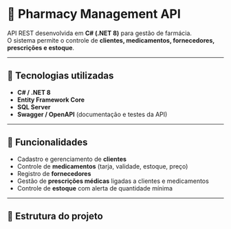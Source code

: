 # 💊 Pharmacy Management API

API REST desenvolvida em **C# (.NET 8)** para gestão de farmácia.  
O sistema permite o controle de **clientes, medicamentos, fornecedores, prescrições e estoque**.

---

## 🚀 Tecnologias utilizadas
- **C# / .NET 8**
- **Entity Framework Core**
- **SQL Server**
- **Swagger / OpenAPI** (documentação e testes da API)

---

## 📌 Funcionalidades
- Cadastro e gerenciamento de **clientes**  
- Controle de **medicamentos** (tarja, validade, estoque, preço)  
- Registro de **fornecedores**  
- Gestão de **prescrições médicas** ligadas a clientes e medicamentos  
- Controle de **estoque** com alerta de quantidade mínima  

---

## 📂 Estrutura do projeto
